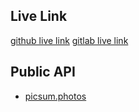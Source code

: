 ## Live Link
[github live link](https://theunhackable.github.io/next-labs-lazy-loading/)
[gitlab live link](https://next-labs-lazy-loading-srirangasaipagala-0edfa149417bd2dc46795c.gitlab.io/)

## Public API
 - [picsum.photos](https://picsum.photos/)



